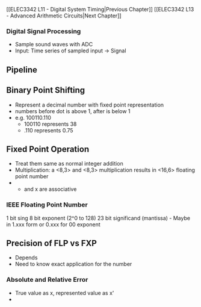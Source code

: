 
[[ELEC3342 L11 - Digital System Timing|Previous Chapter]] [[ELEC3342 L13 - Advanced Arithmetic Circuits|Next Chapter]]
### Digital Signal Processing
- Sample sound waves with ADC
- Input: Time series of sampled input -> Signal


## Pipeline



## Binary Point Shifting
- Represent a decimal number with fixed point representation
- numbers before dot is above 1, after is below 1
- e.g. 100110.110
	- 100110 represents 38
	- .110 represents 0.75


## Fixed Point Operation
- Treat them same as normal integer addition
- Multiplication: a <8,3> and <8,3> multiplication results in <16,6> floating point number
- + and x are associative


### IEEE Floating Point Number
1 bit sing
8 bit exponent (2^0 to 128)
23 bit significand (mantissa)
	- Maybe in 1.xxx form or 0.xxx for 00 exponent


## Precision of FLP vs FXP
- Depends
- Need to know exact application for the number


### Absolute and Relative Error
- True value as x, represented value as x'
- 